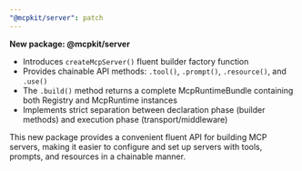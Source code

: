 ```yaml
---
"@mcpkit/server": patch
---
```


**New package: @mcpkit/server**

- Introduces `createMcpServer()` fluent builder factory function
- Provides chainable API methods: `.tool()`, `.prompt()`, `.resource()`, and `.use()`
- The `.build()` method returns a complete McpRuntimeBundle containing both Registry and McpRuntime instances
- Implements strict separation between declaration phase (builder methods) and execution phase (transport/middleware)

This new package provides a convenient fluent API for building MCP servers, making it easier to configure and set up servers with tools, prompts, and resources in a chainable manner.
